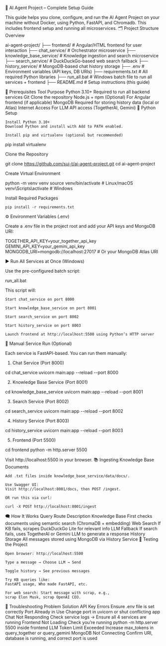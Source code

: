 🧠 AI Agent Project – Complete Setup Guide

This guide helps you clone, configure, and run the AI Agent Project on your machine without Docker, using Python, FastAPI, and Chromadb. This includes frontend setup and running all microservices.
🗂️ Project Structure Overview

ai-agent-project/
├── frontend/               # Angular/HTML frontend for user interaction
├── chat_service/          # Orchestrator microservice
├── knowledge_base_service/ # Knowledge ingestion and search microservice
├── search_service/        # DuckDuckGo-based web search fallback
├── history_service/       # MongoDB-based chat history storage
├── .env                   # Environment variables (API keys, DB URIs)
├── requirements.txt       # All required Python libraries
├── run_all.bat            # Windows batch file to run all services + frontend
├── README.md              # Setup instructions (this guide)

🧰 Prerequisites
Tool	Purpose
Python 3.10+	Required to run all backend services
Git	Clone the repository
Node.js + npm	(Optional) For Angular frontend (if applicable)
MongoDB	Required for storing history data (local or Atlas)
Internet Access	For LLM API access (TogetherAI, Gemini)
🐍 Python Setup

    Install Python 3.10+
    Download Python and install with Add to PATH enabled.

    Install pip and virtualenv (optional but recommended)

pip install virtualenv

Clone the Repository

git clone https://github.com/suj-t/ai-agent-project.git
cd ai-agent-project

Create Virtual Environment

python -m venv venv
source venv/bin/activate  # Linux/macOS
venv\Scripts\activate     # Windows

Install Required Packages

    pip install -r requirements.txt

⚙️ Environment Variables (.env)

Create a .env file in the project root and add your API keys and MongoDB URI:

TOGETHER_API_KEY=your_together_api_key
GEMINI_API_KEY=your_gemini_api_key
MONGODB_URI=mongodb://localhost:27017  # Or your MongoDB Atlas URI

▶️ Run All Services at Once (Windows)

Use the pre-configured batch script:

run_all.bat

This script will:

    Start chat_service on port 8000

    Start knowledge_base_service on port 8001

    Start search_service on port 8002

    Start history_service on port 8003

    Launch frontend at http://localhost:5500 using Python’s HTTP server

🚀 Manual Service Run (Optional)

Each service is FastAPI-based. You can run them manually:
1. Chat Service (Port 8000)

cd chat_service
uvicorn main:app --reload --port 8000

2. Knowledge Base Service (Port 8001)

cd knowledge_base_service
uvicorn main:app --reload --port 8001

3. Search Service (Port 8002)

cd search_service
uvicorn main:app --reload --port 8002

4. History Service (Port 8003)

cd history_service
uvicorn main:app --reload --port 8003

5. Frontend (Port 5500)

cd frontend
python -m http.server 5500

Visit http://localhost:5500 in your browser.
📚 Ingesting Knowledge Base Documents

    Add .txt files inside knowledge_base_service/data/docs/.

    Use Swagger UI:
    Visit http://localhost:8001/docs, then POST /ingest.

    OR run this via curl:

    curl -X POST http://localhost:8001/ingest

🗨️ How It Works
Query Route	Description
Knowledge Base	First checks documents using semantic search (ChromaDB + embedding)
Web Search	If KB fails, scrapes DuckDuckGo Lite for relevant info
LLM Fallback	If search fails, uses TogetherAI or Gemini LLM to generate a response
History Storage	All messages stored using MongoDB via History Service
🧪 Testing the Project

    Open browser: http://localhost:5500

    Type a message → Choose LLM → Send

    Toggle history → See previous messages

    Try KB queries like:
    FastAPI usage, Who made FastAPI, etc.

    For web search: Start message with scrap, e.g.,
    scrap Elon Musk, scrap OpenAI CEO.

🐞 Troubleshooting
Problem	Solution
API Key Errors	Ensure .env file is set correctly
Port Already in Use	Change port in uvicorn or shut conflicting app
Chat Not Responding	Check service logs → Ensure all 4 services are running
Frontend Not Loading	Check you’re running python -m http.server 5500 inside frontend
LLM Token Limit Exceeded	Increase max_tokens in query_together or query_gemini
MongoDB Not Connecting	Confirm URI, database is running, and correct port is used
